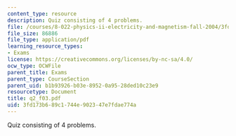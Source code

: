 ```yaml
---
content_type: resource
description: Quiz consisting of 4 problems.
file: /courses/8-022-physics-ii-electricity-and-magnetism-fall-2004/3fd173b689c1744e902347e7fdae774a_q2_f03.pdf
file_size: 86886
file_type: application/pdf
learning_resource_types:
- Exams
license: https://creativecommons.org/licenses/by-nc-sa/4.0/
ocw_type: OCWFile
parent_title: Exams
parent_type: CourseSection
parent_uid: b1b93926-b03e-8952-0a95-28ded10c23e9
resourcetype: Document
title: q2_f03.pdf
uid: 3fd173b6-89c1-744e-9023-47e7fdae774a
---
```

Quiz consisting of 4 problems.